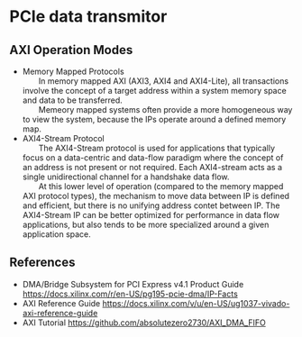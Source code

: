 # PCIe data transmitor
## AXI Operation Modes
* Memory Mapped Protocols  
&ensp;&ensp;&ensp;&ensp;In memory mapped AXI (AXI3, AXI4 and AXI4-Lite), all transactions involve the concept of a target address within a system memory space and data to be transferred.  
&ensp;&ensp;&ensp;&ensp;Memeory mapped systems often provide a more homogeneous way to view the system, because the IPs operate around a defined memory map.
* AXI4-Stream Protocol  
&ensp;&ensp;&ensp;&ensp;The AXI4-Stream protocol is used for applications that typically focus on a data-centric and data-flow paradigm where the concept of an address is not present or not required. Each AXI4-stream acts as a single unidirectional channel for a handshake data flow.  
&ensp;&ensp;&ensp;&ensp;At this lower level of operation (compared to the memory mapped AXI protocol types), the mechanism to move data between IP is defined and efficient, but there is no unifying address contet between IP. The AXI4-Stream IP can be better optimized for performance in data flow applications, but also tends to be more specialized around a given application space.
  
## References
* DMA/Bridge Subsystem for PCI Express v4.1 Product Guide https://docs.xilinx.com/r/en-US/pg195-pcie-dma/IP-Facts
* AXI Reference Guide https://docs.xilinx.com/v/u/en-US/ug1037-vivado-axi-reference-guide
* AXI Tutorial https://github.com/absolutezero2730/AXI_DMA_FIFO
